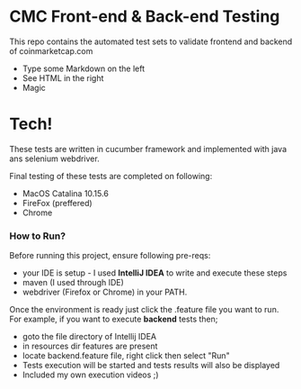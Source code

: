 # CMC Front-end & Back-end Testing

This repo contains the automated test sets to validate frontend and backend of coinmarketcap.com

  - Type some Markdown on the left
  - See HTML in the right
  - Magic

# Tech!
These tests are written in cucumber framework and implemented with java ans selenium webdriver.

Final testing of these tests are completed on following:

  - MacOS Catalina 10.15.6
  - FireFox (preffered)
  - Chrome

### How to Run?

Before running this project, ensure following pre-reqs:

  - your IDE is setup - I used **IntelliJ IDEA** to write and execute these steps 
  - maven (I used through IDE)
  - webdriver (Firefox or Chrome) in your PATH.

Once the environment is ready just click the .feature file you want to run. For example, if you want to execute **backend** tests then;
 - goto the file directory of Intellij IDEA
 - in resources dir features are present 
 - locate backend.feature file, right click then select "Run"
 - Tests execution will be started and tests results will also be displayed 
 - Included my own execution videos ;)
